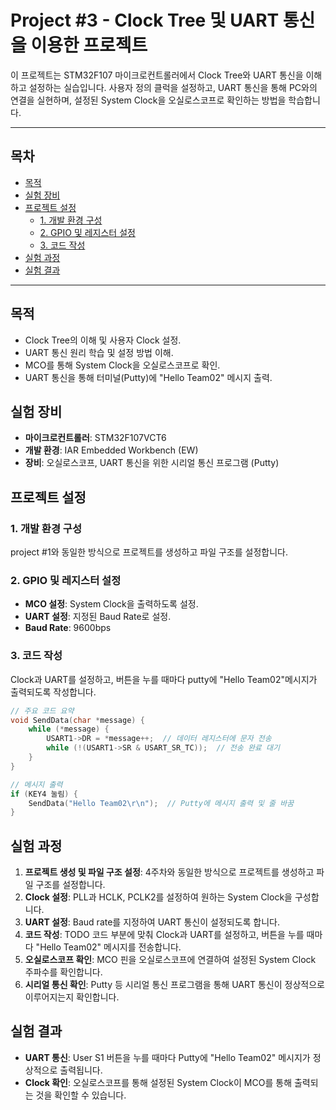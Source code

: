 # Project #3 - Clock Tree 및 UART 통신을 이용한 프로젝트
이 프로젝트는 STM32F107 마이크로컨트롤러에서 Clock Tree와 UART 통신을 이해하고 설정하는 실습입니다. 사용자 정의 클럭을 설정하고, UART 통신을 통해 PC와의 연결을 실현하며, 설정된 System Clock을 오실로스코프로 확인하는 방법을 학습합니다.

---

## 목차
- [목적](#목적)
- [실험 장비](#실험-장비)
- [프로젝트 설정](#프로젝트-설정)
  - [1. 개발 환경 구성](#1-개발-환경-구성)
  - [2. GPIO 및 레지스터 설정](#2-gpio-및-레지스터-설정)
  - [3. 코드 작성](#3-코드-작성)
- [실험 과정](#실험-과정)
- [실험 결과](#실험-결과)

---

## 목적
- Clock Tree의 이해 및 사용자 Clock 설정.
- UART 통신 원리 학습 및 설정 방법 이해.
- MCO를 통해 System Clock을 오실로스코프로 확인.
- UART 통신을 통해 터미널(Putty)에 "Hello Team02" 메시지 출력.

## 실험 장비
- **마이크로컨트롤러**: STM32F107VCT6
- **개발 환경**: IAR Embedded Workbench (EW)
- **장비**: 오실로스코프, UART 통신을 위한 시리얼 통신 프로그램 (Putty)

## 프로젝트 설정
### 1. 개발 환경 구성
project #1와 동일한 방식으로 프로젝트를 생성하고 파일 구조를 설정합니다.

### 2. GPIO 및 레지스터 설정
- **MCO 설정**: System Clock을 출력하도록 설정.
- **UART 설정**: 지정된 Baud Rate로 설정.
- **Baud Rate**: 9600bps

### 3. 코드 작성
Clock과 UART를 설정하고, 버튼을 누를 때마다 putty에 "Hello Team02"메시지가 출력되도록 작성합니다.

```c
// 주요 코드 요약
void SendData(char *message) {
    while (*message) {
        USART1->DR = *message++;  // 데이터 레지스터에 문자 전송
        while (!(USART1->SR & USART_SR_TC));  // 전송 완료 대기
    }
}

// 메시지 출력
if (KEY4 눌림) {
    SendData("Hello Team02\r\n");  // Putty에 메시지 출력 및 줄 바꿈
}
```

## 실험 과정
1. **프로젝트 생성 및 파일 구조 설정**: 4주차와 동일한 방식으로 프로젝트를 생성하고 파일 구조를 설정합니다.
2. **Clock 설정**: PLL과 HCLK, PCLK2를 설정하여 원하는 System Clock을 구성합니다.
3. **UART 설정**: Baud rate를 지정하여 UART 통신이 설정되도록 합니다.
4. **코드 작성**: TODO 코드 부분에 맞춰 Clock과 UART를 설정하고, 버튼을 누를 때마다 "Hello Team02" 메시지를 전송합니다.
5. **오실로스코프 확인**: MCO 핀을 오실로스코프에 연결하여 설정된 System Clock 주파수를 확인합니다.
6. **시리얼 통신 확인**: Putty 등 시리얼 통신 프로그램을 통해 UART 통신이 정상적으로 이루어지는지 확인합니다.

## 실험 결과
- **UART 통신**: User S1 버튼을 누를 때마다 Putty에 "Hello Team02" 메시지가 정상적으로 출력됩니다.
- **Clock 확인**: 오실로스코프를 통해 설정된 System Clock이 MCO를 통해 출력되는 것을 확인할 수 있습니다.



